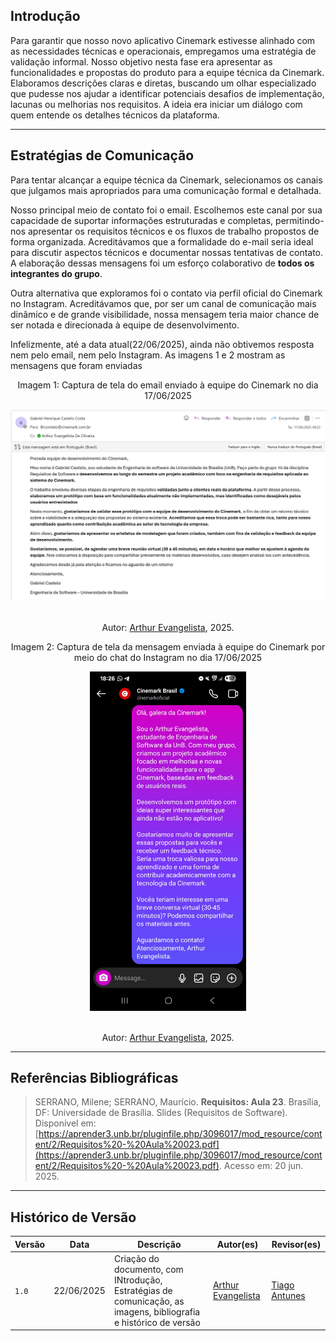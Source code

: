 ## Introdução
Para garantir que nosso novo aplicativo Cinemark estivesse alinhado com as necessidades técnicas e operacionais, empregamos uma estratégia de validação informal. Nosso objetivo nesta fase era apresentar as funcionalidades e propostas do produto para a equipe técnica da Cinemark. Elaboramos descrições claras e diretas, buscando um olhar especializado que pudesse nos ajudar a identificar potenciais desafios de implementação, lacunas ou melhorias nos requisitos. A ideia era iniciar um diálogo com quem entende os detalhes técnicos da plataforma.

---

## Estratégias de Comunicação
Para tentar alcançar a equipe técnica da Cinemark, selecionamos os canais que julgamos mais apropriados para uma comunicação formal e detalhada.

Nosso principal meio de contato foi o email. Escolhemos este canal por sua capacidade de suportar informações estruturadas e completas, permitindo-nos apresentar os requisitos técnicos e os fluxos de trabalho propostos de forma organizada. Acreditávamos que a formalidade do e-mail seria ideal para discutir aspectos técnicos e documentar nossas tentativas de contato. A elaboração dessas mensagens foi um esforço colaborativo de **todos os integrantes do grupo**.

Outra alternativa que exploramos foi o contato via perfil oficial do Cinemark no Instagram. Acreditávamos que, por ser um canal de comunicação mais dinâmico e de grande visibilidade, nossa mensagem teria maior chance de ser notada e direcionada à equipe de desenvolvimento.

Infelizmente, até a data atual(22/06/2025), ainda não obtivemos resposta nem pelo email, nem pelo Instagram. As imagens 1 e 2 mostram as mensagens que foram enviadas


<p align="center">Imagem 1: Captura de tela do email enviado à equipe do Cinemark no dia 17/06/2025</p>

<p align="center">
  <img src="https://raw.githubusercontent.com/Requisitos-de-Software/2025.1-Cinemark/main/docs/assets/validacao/email.png" alt="Captura de tela do email enviado à equipe do Cinemark">
</p>

<p align="center"><br>
Autor: <a href="https://github.com/arthurevg">Arthur Evangelista</a>, 2025.</p>

<p align="center">Imagem 2: Captura de tela da mensagem enviada à equipe do Cinemark por meio do chat do Instagram no dia 17/06/2025</p>

<p align="center">
  <img src="https://raw.githubusercontent.com/Requisitos-de-Software/2025.1-Cinemark/main/docs/assets/validacao/mensagem.png" alt="Captura de tela do email enviado à equipe do Cinemark" width="250px">
</p>

<p align="center"><br>
Autor: <a href="https://github.com/arthurevg">Arthur Evangelista</a>, 2025.</p>

---

## Referências Bibliográficas

> SERRANO, Milene; SERRANO, Maurício. **Requisitos: Aula 23**. Brasília, DF: Universidade de Brasília. Slides (Requisitos de Software). Disponível em: [https://aprender3.unb.br/pluginfile.php/3096017/mod_resource/content/2/Requisitos%20-%20Aula%20023.pdf](https://aprender3.unb.br/pluginfile.php/3096017/mod_resource/content/2/Requisitos%20-%20Aula%20023.pdf). Acesso em: 20 jun. 2025.

---

## Histórico de Versão

| Versão | Data       | Descrição                          | Autor(es)     | Revisor(es) |
|--------|------------|------------------------------------|---------------|-------------|
| `1.0`  | 22/06/2025 | Criação do documento, com INtrodução, Estratégias de comunicação, as imagens, bibliografia e histórico de versão |[Arthur Evangelista](https://github.com/arthurevg)| [Tiago Antunes](https://github.com/TiagoBalieiro) |


